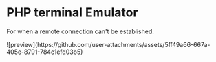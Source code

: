 <h1>PHP terminal Emulator</h1>
<p>For when a remote connection can't be established.</p>
![preview](https://github.com/user-attachments/assets/5ff49a66-667a-405e-8791-784c1efd03b5)

